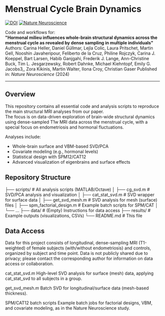 # Menstrual Cycle Brain Dynamics

[![DOI](https://zenodo.org/badge/DOI/10.1038/s41593-XXX-XXXX-X.svg)](https://doi.org/10.1038/s41593-XXX-XXXX-X)
[![Nature Neuroscience](https://img.shields.io/badge/journal-Nature%20Neuroscience-blue.svg)](https://www.nature.com/neuro)

Code and workflows for:  
**"Hormonal milieu influences whole-brain structural dynamics across the menstrual cycle as revealed by dense sampling in multiple individuals"**  
Authors: Carina Heller, Daniel Güllmar, Lejla Colic, Laura Pritschet, Martin Gell, Nooshin Javaheripour, Feliberto de la Cruz, Philine Rojczyk, Carina J. Koeppel, Bart Larsen, Habib Ganjgahi, Frederik J. Lange, Ann-Christine Buck, Tim L. Jesgarzewsky, Robert Dahnke, Michael Kiehntopf, Emily G. Jacobs3,, Zora Kikinis, Martin Walter, Ilona Croy, Christian Gaser 
Published in: *Nature Neuroscience* (2024)

---

## Overview

This repository contains all essential code and analysis scripts to reproduce the main structural MRI analyses from our paper.  
The focus is on data-driven exploration of brain-wide structural dynamics using dense-sampled T1w MRI data across the menstrual cycle, with a special focus on endometriosis and hormonal fluctuations.

Analyses include:
- Whole-brain surface and VBM-based SVD/PCA
- Covariate modeling (e.g., hormonal levels)
- Statistical design with SPM12/CAT12
- Advanced visualization of eigenbrains and surface effects

## Repository Structure
├── scripts/ # All analysis scripts (MATLAB/Octave)
│ ├── cg_svd.m # SVD/PCA analysis and visualization
│ ├── cat_stat_svd.m # SVD wrapper for surface data
│ ├── get_svd_mesh.m # SVD analysis for mesh (surface) files
│ ├── spm_factorial_design.m # Example batch scripts for SPM/CAT
│ └── ...
├── data/ # (Empty) Instructions for data access
├── results/ # Example outputs (visualizations, CSVs)
└── README.md # This file

## Data Access
Data for this project consists of longitudinal, dense-sampling MRI (T1-weighted) of female subjects (with/without endometriosis) and controls, organized by subject and time point.
Data is not publicly shared due to privacy; please contact the corresponding author for information on data access or collaboration.

cat_stat_svd.m
High-level SVD analysis for surface (mesh) data, applying cat_stat_svd to all subjects in a group.

get_svd_mesh.m
Batch SVD for longitudinal/surface data (mesh-based thickness).

SPM/CAT12 batch scripts
Example batch jobs for factorial designs, VBM, and covariate modeling, as in the Nature Neuroscience study.